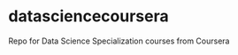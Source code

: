 datasciencecoursera
===================

Repo for Data Science Specialization courses from Coursera
